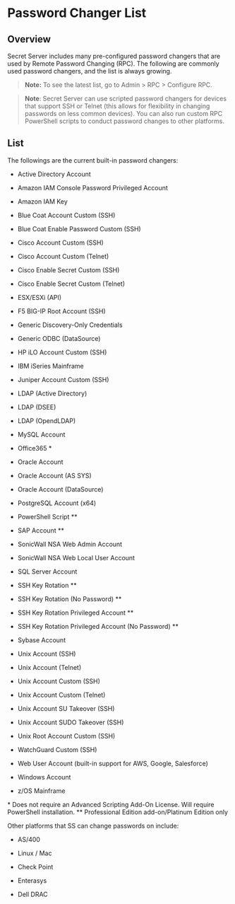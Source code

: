 [title]: # (Password Changer List)
[tags]: # (Password Changer List)
[priority]: # (40)

# Password Changer List

## Overview 

Secret Server includes many pre-configured password changers that are used by Remote Password Changing (RPC). The following are commonly used password changers, and the list is always growing. 

> **Note:** To see the latest list, go to Admin \> RPC \> Configure RPC.

> **Note**: Secret Server can use scripted password changers for devices that support SSH or Telnet (this allows for flexibility in changing passwords on less common devices). You can also run custom RPC PowerShell scripts to conduct password changes to other platforms. 

## List 


 The followings are the current built-in password changers:

-  Active Directory Account 

-  Amazon IAM Console Password Privileged Account 

-  Amazon IAM Key 

-  Blue Coat Account Custom (SSH) 

-  Blue Coat Enable Password Custom (SSH) 

-  Cisco Account Custom (SSH) 

-  Cisco Account Custom (Telnet) 

-  Cisco Enable Secret Custom (SSH) 

-  Cisco Enable Secret Custom (Telnet) 

-  ESX/ESXi (API) 

-  F5 BIG-IP Root Account (SSH) 

-  Generic Discovery-Only Credentials 

-  Generic ODBC (DataSource) 

-  HP iLO Account Custom (SSH)

-  IBM iSeries Mainframe

-  Juniper Account Custom (SSH)

-  LDAP (Active Directory) 

-  LDAP (DSEE) 

-  LDAP (OpendLDAP) 

-  MySQL Account 

-  Office365 * 

-  Oracle Account 

-  Oracle Account (AS SYS) 

-  Oracle Account (DataSource) 

-  PostgreSQL Account (x64) 

-  PowerShell Script ** 

-  SAP Account ** 

-  SonicWall NSA Web Admin Account 

-  SonicWall NSA Web Local User Account 

-  SQL Server Account

-  SSH Key Rotation ** 

-  SSH Key Rotation (No Password) ** 

-  SSH Key Rotation Privileged Account **

-  SSH Key Rotation Privileged Account (No Password) **

-  Sybase Account 

-  Unix Account (SSH) 

-  Unix Account (Telnet) 

-  Unix Account Custom (SSH)

-  Unix Account Custom (Telnet) 

-  Unix Account SU Takeover (SSH) 

-  Unix Account SUDO Takeover (SSH) 

-  Unix Root Account Custom (SSH) 

-  WatchGuard Custom (SSH) 

-  Web User Account (built-in support for AWS, Google, Salesforce) 

-  Windows Account

-  z/OS Mainframe 

\* Does not require an Advanced Scripting Add-On License. Will require PowerShell installation.
\*\* Professional Edition add-on/Platinum Edition only


Other platforms that SS can change passwords on include: 

-  AS/400 

-  Linux / Mac 

-  Check Point 

-  Enterasys 

-  Dell DRAC